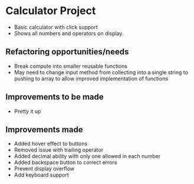 # Calculator Project
* Basic calculator with click support
* Shows all numbers and operators on display.

##  Refactoring opportunities/needs
* Break compute into smaller reusable functions
* May need to change input method from collecting into a single string to pushing to array to allow improved implementation of functions

## Improvements to be made
* Pretty it up

## Improvements made
* Added hover effect to buttons
* Removed issue with trailing operator
* Added decimal ability with only one allowed in each number
* Added backspace button to correct errors
* Prevent display overflow
* Add keyboard support